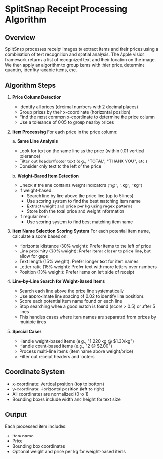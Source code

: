 # SplitSnap Receipt Processing Algorithm

## Overview
SplitSnap processes receipt images to extract items and their prices using a combination of text recognition and spatial analysis. The Apple vision framework returns a list of recognized text and their location on the image. We then apply an algorithm to group items with thier price, determine quantity, idenfity taxable items, etc.

## Algorithm Steps

1. **Price Column Detection**
   - Identify all prices (decimal numbers with 2 decimal places)
   - Group prices by their x-coordinate (horizontal position)
   - Find the most common x-coordinate to determine the price column
   - Use a tolerance of 0.05 to group nearby prices

2. **Item Processing**
   For each price in the price column:
   
   a. **Same Line Analysis**
   - Look for text on the same line as the price (within 0.01 vertical tolerance)
   - Filter out header/footer text (e.g., "TOTAL", "THANK YOU", etc.)
   - Consider only text to the left of the price

   b. **Weight-Based Item Detection**
   - Check if the line contains weight indicators ("@", "/kg", "kg")
   - If weight-based:
     * Search line by line above the price line (up to 5 lines)
     * Use scoring system to find the best matching item name
     * Extract weight and price per kg using regex patterns
     * Store both the total price and weight information
   - If regular item:
     * Use scoring system to find best matching item name

3. **Item Name Selection Scoring System**
   For each potential item name, calculate a score based on:
   - Horizontal distance (30% weight): Prefer items to the left of price
   - Line proximity (30% weight): Prefer items closer to price line, but allow for gaps
   - Text length (15% weight): Prefer longer text for item names
   - Letter ratio (15% weight): Prefer text with more letters over numbers
   - Position (10% weight): Prefer items on left side of receipt

4. **Line-by-Line Search for Weight-Based Items**
   - Search each line above the price line systematically
   - Use approximate line spacing of 0.02 to identify line positions
   - Score each potential item name found on each line
   - Stop searching when a good match is found (score > 0.5) or after 5 lines
   - This handles cases where item names are separated from prices by multiple lines

5. **Special Cases**
   - Handle weight-based items (e.g., "1.220 kg @ $1.30/kg")
   - Handle count-based items (e.g., "2 @ $2.00")
   - Process multi-line items (item name above weight/price)
   - Filter out receipt headers and footers

## Coordinate System
- x-coordinate: Vertical position (top to bottom)
- y-coordinate: Horizontal position (left to right)
- All coordinates are normalized (0 to 1)
- Bounding boxes include width and height for text size

## Output
Each processed item includes:
- Item name
- Price
- Bounding box coordinates
- Optional weight and price per kg for weight-based items


